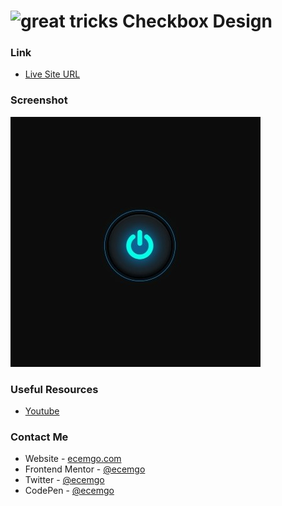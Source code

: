 # <img src="https://user-images.githubusercontent.com/13468728/233831804-0f5c7ee5-d654-4c13-9c77-a5bd6dc4fe74.jpg" title="great tricks" alt="great tricks" width="50" height="50"/> Checkbox Design

### Link

- [Live Site URL](https://ecemgo-checkbox-design.netlify.app/)

### Screenshot

![](screenshot-v1.jpg)

### Useful Resources

- [Youtube](https://www.youtube.com/watch?v=tVL7Au0B1Cs&t=6s)

### Contact Me

- Website - [ecemgo.com](https://www.ecemgo.com/)
- Frontend Mentor - [@ecemgo](https://www.frontendmentor.io/profile/ecemgo)
- Twitter - [@ecemgo](https://twitter.com/ecemgo)
- CodePen - [@ecemgo](https://codepen.io/ecemgo)

